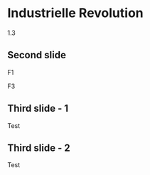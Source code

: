 # Industrielle Revolution
1.3



## Second slide
F1 <!-- .element: class="fragment" data-fragment-index="1" -->

F3 <!-- .element: class="fragment" data-fragment-index="3" -->



## Third slide - 1
<div> Test <!-- .element: class="fragment fade-in" --> </div> <!-- .element: class="fragment fade-out" -->


## Third slide - 2
<div> Test <!-- .element: class="fragment fade-out" --> </div> <!-- .element: class="fragment fade-in" -->
